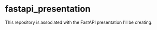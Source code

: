 # fastapi_presentation
This repository is associated with the FastAPI presentation I'll be creating.
